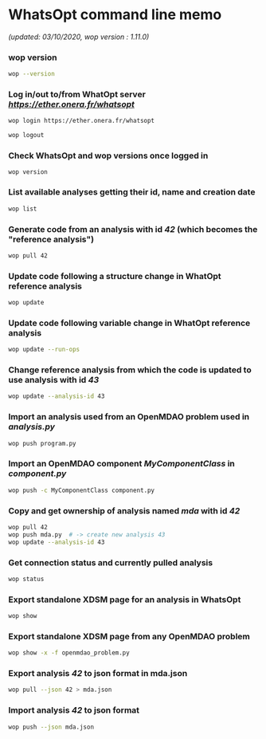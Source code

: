 # WhatsOpt command line memo 

_(updated: 03/10/2020, wop version : 1.11.0)_

### wop version
```bash
wop --version
```

### Log in/out to/from WhatOpt server _https://ether.onera.fr/whatsopt_
```bash
wop login https://ether.onera.fr/whatsopt
```
```bash
wop logout
```

### Check WhatsOpt and wop versions once logged in
```
wop version
```

### List available analyses getting their id, name and creation date
```bash
wop list
```

### Generate code from an analysis with id _42_ (which becomes the "reference analysis")
```bash
wop pull 42
```

### Update code following a structure change in WhatOpt reference analysis
```bash
wop update
```

### Update code following variable change in WhatOpt reference analysis
```bash
wop update --run-ops
```

### Change reference analysis from which the code is updated to use analysis with id _43_
```bash
wop update --analysis-id 43
```

### Import an analysis used from an OpenMDAO problem used in _analysis.py_
```bash
wop push program.py
```

### Import an OpenMDAO component _MyComponentClass_ in _component.py_
```bash
wop push -c MyComponentClass component.py
```

### Copy and get ownership of analysis named _mda_ with id _42_
```bash
wop pull 42
wop push mda.py  # -> create new analysis 43
wop update --analysis-id 43
```

### Get connection status and currently pulled analysis
``` bash
wop status
``` 

### Export standalone XDSM page for an analysis in WhatsOpt
```bash
wop show 
```

### Export standalone XDSM page from any OpenMDAO problem 
```bash
wop show -x -f openmdao_problem.py
```

### Export analysis _42_ to json format in mda.json
```bash
wop pull --json 42 > mda.json
```

### Import analysis _42_ to json format
```bash
wop push --json mda.json
```


